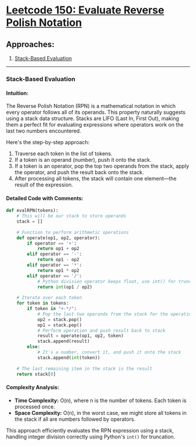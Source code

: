 # [Leetcode 150: Evaluate Reverse Polish Notation](https://leetcode.com/problems/evaluate-reverse-polish-notation/)

## Approaches:

1. [Stack-Based Evaluation](#stack-based-evaluation)

---

### Stack-Based Evaluation

#### Intuition:
The Reverse Polish Notation (RPN) is a mathematical notation in which every operator follows all of its operands. This property naturally suggests using a stack data structure. Stacks are LIFO (Last In, First Out), making them a perfect fit for evaluating expressions where operators work on the last two numbers encountered.

Here's the step-by-step approach:

1. Traverse each token in the list of tokens.
2. If a token is an operand (number), push it onto the stack.
3. If a token is an operator, pop the top two operands from the stack, apply the operator, and push the result back onto the stack.
4. After processing all tokens, the stack will contain one element—the result of the expression.

#### Detailed Code with Comments:

```python
def evalRPN(tokens):
    # This will be our stack to store operands
    stack = []
    
    # Function to perform arithmetic operations
    def operate(op1, op2, operator):
        if operator == '+':
            return op1 + op2
        elif operator == '-':
            return op1 - op2
        elif operator == '*':
            return op1 * op2
        elif operator == '/':
            # Python division operator keeps float, use int() for truncation towards zero
            return int(op1 / op2)
    
    # Iterate over each token
    for token in tokens:
        if token in "+-*/":
            # Pop the last two operands from the stack for the operation
            op2 = stack.pop()
            op1 = stack.pop()
            # Perform operation and push result back to stack
            result = operate(op1, op2, token)
            stack.append(result)
        else:
            # It's a number, convert it, and push it onto the stack
            stack.append(int(token))
    
    # The last remaining item in the stack is the result
    return stack[0]
```

#### Complexity Analysis:

- **Time Complexity:** O(n), where n is the number of tokens. Each token is processed once.
- **Space Complexity:** O(n), in the worst case, we might store all tokens in the stack if all are numbers followed by operators.

This approach efficiently evaluates the RPN expression using a stack, handling integer division correctly using Python's `int()` for truncation.

